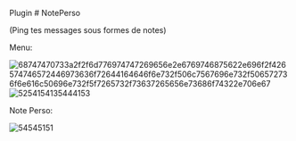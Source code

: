 Plugin # NotePerso

(Ping tes messages sous formes de notes)

Menu:


![68747470733a2f2f6d776974747269656e2e6769746875622e696f2f426574746572446973636f72644164646f6e732f506c7567696e732f506572736f6e616c50696e732f5f7265732f73637265656e73686f74322e706e67](https://user-images.githubusercontent.com/93410804/147199068-076f96bf-85fc-4bdf-bd39-1e12c8e14d50.png)
![5254154135444153](https://user-images.githubusercontent.com/93410804/147199071-ed6ee5cc-c37c-4169-87a3-3b875ce24967.png)



Note Perso:

![54545151](https://user-images.githubusercontent.com/93410804/147198722-8cca627f-e3b4-452b-83bf-fa0d0e8c6672.png)
